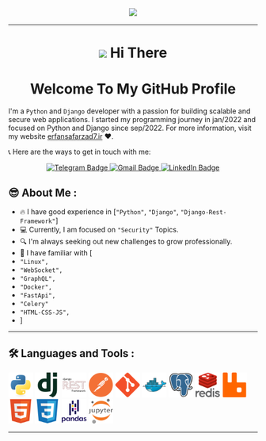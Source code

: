 <div id="header" align="center">
<img src="https://user-images.githubusercontent.com/74038190/212257472-08e52665-c503-4bd9-aa20-f5a4dae769b5.gif" width="100">
</div>

<!--
<div id="badges" align="center">
  <img src="https://komarev.com/ghpvc/?username=erfansafarzad7&style=flat-square&color=blue" alt=""/>
</div>
-->

---

<h1 align="center">
<img src="https://media.giphy.com/media/hvRJCLFzcasrR4ia7z/giphy.gif" width="30px"/> Hi There
</h1>

<h1 align="center">
 Welcome To My GitHub Profile
</h1>

I'm a `Python` and `Django` developer with a passion for building scalable and secure web applications. I started my programming journey in jan/2022 and focused on Python and Django since sep/2022. For more information, visit my website [erfansafarzad7.ir](https://erfansafarzad7.ir) ❤️.

📞 Here are the ways to get in touch with me:

<div id="badges" align="center">
  
  <a href="https://t.me/erfansafarzad7">
    <img src="https://img.shields.io/badge/Telegram-blue?logo=telegram&logoColor=white&style=for-the-badge" alt="Telegram Badge"/>
  </a>

  <a href="mailto:erfansafarzad7@gmail.com">
    <img src="https://img.shields.io/badge/Gmail-white?logo=gmail&logoColor=red&style=for-the-badge" alt="Gmail Badge"/>
  </a>
  
  <a href="https://www.linkedin.com/in/erfansafarzad7">
    <img src="https://img.shields.io/badge/LinkedIn-blue?logo=linkedin&logoColor=white&style=for-the-badge" alt="LinkedIn Badge"/>
  </a>

</div>



<!--
<div align="center">
<img src="https://user-images.githubusercontent.com/74038190/212748842-9fcbad5b-6173-4175-8a61-521f3dbb7514.gif" width="300">
</div>
-->


<!-- -->


## :sunglasses: About Me :
- :fire: I have good experience in [`"Python"`, `"Django"`, `"Django-Rest-Framework"`]
- :computer: Currently, I am focused on `"Security"` Topics.
- :mag: I'm always seeking out new challenges to grow professionally.
- :monocle_face: I have familiar with [
- `"Linux",`                                                                                                            
- `"WebSocket",`
- `"GraphQL",`
- `"Docker",`
- `"FastApi",`
- `"Celery"`
- `"HTML-CSS-JS",`
- ]

---

## :hammer_and_wrench: Languages and Tools :
<div>
  <img src="https://github.com/devicons/devicon/blob/master/icons/python/python-original.svg" title="python" **alt="python" width="50" height="50" />
  <img src="https://github.com/devicons/devicon/blob/master/icons/django/django-plain.svg" title="django" **alt="django" width="50" height="50" />
  <img src="https://github.com/devicons/devicon/blob/master/icons/djangorest/djangorest-original.svg" title="django-rest-framework" **alt="django-rest-framework" width="50"height="50"/>
  <img src="https://github.com/devicons/devicon/blob/master/icons/postman/postman-original.svg" title="postman" **alt="postman" width="50" height="50" />
  <img src="https://github.com/devicons/devicon/blob/master/icons/git/git-original.svg" title="Git" **alt="git" width="50" height="50" />
<!--   <img src="https://github.com/devicons/devicon/blob/master/icons/github/github-original.svg" title="GitHub" **alt="github" width="50" height="50" /> -->
  <img src="https://github.com/devicons/devicon/blob/master/icons/docker/docker-original.svg" title="docker" **alt="docker" width="50" height="50" />
  <img src="https://github.com/devicons/devicon/blob/master/icons/postgresql/postgresql-original.svg" title="postgresql" **alt="postgresql" width="50" height="50" />
  <img src="https://github.com/devicons/devicon/blob/master/icons/redis/redis-original-wordmark.svg" title="redis" **alt="redis" width="50" height="50" />
<!--   <img src="https://github.com/devicons/devicon/blob/master/icons/mongodb/mongodb-original-wordmark.svg" title="mongodb" **alt="mongodb" width="50" height="50" /> -->
  <img src="https://github.com/devicons/devicon/blob/master/icons/rabbitmq/rabbitmq-original.svg" title="rabbitmq" **alt="rabbitmq" width="50" height="50" />
  <img src="https://github.com/devicons/devicon/blob/master/icons/html5/html5-original.svg" title="html" **alt="html" width="50" height="50" />
  <img src="https://github.com/devicons/devicon/blob/master/icons/css3/css3-original.svg" title="css" **alt="css" width="50" height="50" />
<!--   <img src="https://github.com/devicons/devicon/blob/master/icons/swagger/swagger-original.svg" title="swagger" **alt="swagger" width="50" height="50" /> -->
<!--   <img src="https://github.com/devicons/devicon/blob/master/icons/elasticsearch/elasticsearch-original-wordmark.svg" title="elasticsearch" **alt="elasticsearch" width="50" height="50"/> -->
  <img src="https://github.com/devicons/devicon/blob/master/icons/pandas/pandas-original-wordmark.svg" title="pandas" **alt="pandas" width="50" height="50" />
<!--   <img src="https://github.com/devicons/devicon/blob/master/icons/matplotlib/matplotlib-original-wordmark.svg" title="matplotlib" **alt="matplotlib" width="50" height="50" /> -->
  <img src="https://github.com/devicons/devicon/blob/master/icons/jupyter/jupyter-original-wordmark.svg" title="jupyter" **alt="jupyter" width="50" height="50" />
</div>

---

<!-- ## :handshake: Get in Touch : -->














